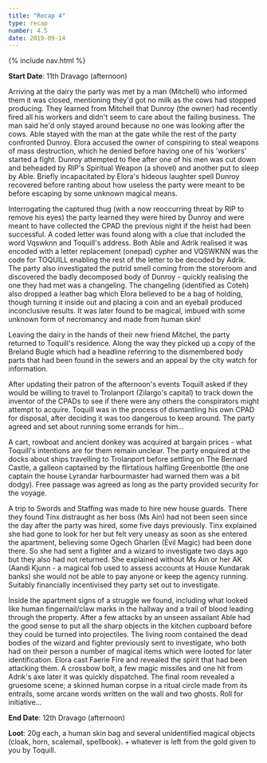 ```yaml
---
title: "Recap 4"
type: recap
number: 4.5
date: 2019-09-14
---
```


{% include nav.html %}

**Start Date**: 11th Dravago (afternoon)

Arriving at the dairy the party was met by a man (Mitchell) who informed them it was closed, mentioning they'd got no milk as the cows had stopped producing. They learned from Mitchell that Dunroy (the owner) had recently fired all his workers and didn't seem to care about the failing business. The man said he'd only stayed around because no one was looking after the cows. Able stayed with the man at the gate while the rest of the party confronted Dunroy. Elora accused the owner of conspiring to steal weapons of mass destruction, which he denied before having one of his 'workers' started a fight. Dunroy attempted to flee after one of his men was cut down and beheaded by RIP's Spiritual Weapon (a shovel) and another put to sleep by Able. Briefly incapacitated by Elora's hideous laughter spell Dunroy recovered before ranting about how useless the party were meant to be before escaping by some unknown magical means. 

Interrogating the captured thug (with a now reoccurring threat by RIP to remove his eyes) the party learned they were hired by Dunroy and were meant to have collected the CPAD the previous night if the heist had been successful. A coded letter was found along with a clue that included the word Vqswknn and Toquill's address. Both Able and Adrik realised it was encoded with a letter replacement (onepad) cypher and VQSWKNN was the code for TOQUILL enabling the rest of the letter to be decoded by Adrik. The party also investigated the putrid smell coming from the storeroom and discovered the badly decomposed body of Dunroy - quickly realising the one they had met was a changeling. The changeling (identified as Coteh) also dropped a leather bag which Elora believed to be a bag of holding, though turning it inside out and placing a coin and an eyeball produced inconclusive results. It was later found to be magical, imbued with some unknown form of necromancy and made from human skin!

Leaving the dairy in the hands of their new friend Mitchel, the party returned to Toquill's residence. Along the way they picked up a copy of the Breland Bugle which had a headline referring to the dismembered body parts that had been found in the sewers and an appeal by the city watch for information.

After updating their patron of the afternoon's events Toquill asked if they would be willing to travel to Trolanport (Zilargo's capital) to track down the inventor of the CPADs to see if there were any others the conspirators might attempt to acquire. Toquill was in the process of dismantling his own CPAD for disposal, after deciding it was too dangerous to keep around. The party agreed and set about running some errands for him…

A cart, rowboat and ancient donkey was acquired at bargain prices - what Toquill's intentions are for them remain unclear. The party enquired at the docks about ships travelling to Trolanport before settling on The Bernard Castle, a galleon captained by the flirtatious halfling Greenbottle (the one captain the house Lyrandar harbourmaster had warned them was a bit dodgy). Free passage was agreed as long as the party provided security for the voyage.

A trip to Swords and Staffing was made to hire new house guards. There they found Tinx distraught as her boss (Ms Ain) had not been seen since the day after the party was hired, some five days previously. Tinx explained she had gone to look for her but felt very uneasy as soon as she entered the apartment, believing some Ogech Gharlen (Evil Magic) had been done there. So she had sent a fighter and a wizard to investigate two days ago but they also had not returned. She explained without Ms Ain or her AK (Aandi Kjunn - a magical fob used to assess accounts at House Kundarak banks) she would not be able to pay anyone or keep the agency running. Suitably financially incentivised they party set out to investigate.

Inside the apartment signs of a struggle we found, including what looked like human fingernail/claw marks in the hallway and a trail of blood leading through the property. After a few attacks by an unseen assailant Able had the good sense to put all the sharp objects in the kitchen cupboard before they could be turned into projectiles. The living room contained the dead bodies of the wizard and fighter previously sent to investigate, who both had on their person a number of magical items which were looted for later identification. Elora cast Faerie Fire and revealed the spirit that had been attacking them. A crossbow bolt, a few magic missiles and one hit from Adrik's axe later it was quickly dispatched. The final room revealed a gruesome scene; a skinned human corpse in a ritual circle made from its entrails, some arcane words written on the wall and two ghosts. Roll for initiative…

**End Date**: 12th Dravago (afternoon)

**Loot**: 20g each, a human skin bag and several unidentified magical objects (cloak, horn, scalemail, spellbook). + whatever is left from the gold given to you by Toquill.
